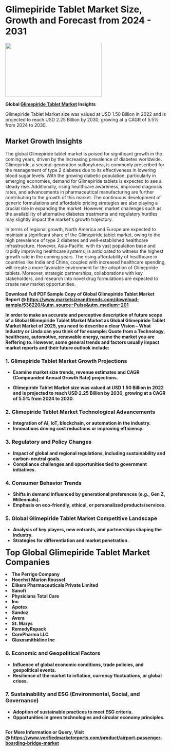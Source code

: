 <H1>Glimepiride Tablet Market Size, Growth and Forecast from 2024 - 2031</H1><img class="aligncenter size-medium wp-image-584254" src="https://thirdeyenews.in/wp-content/uploads/2024/09/Global-Market-Research-300x168.jpeg" alt="" width="300" height="168" /><p><strong>Global&nbsp;<a href="https://www.marketsizeandtrends.com/download-sample/536220/&amp;utm_source=Pulse&amp;utm_medium=201">Glimepiride Tablet Market</a> Insights</strong></p><p>Glimepiride Tablet Market size was valued at USD 1.50 Billion in 2022 and is projected to reach USD 2.25 Billion by 2030, growing at a CAGR of 5.5% from 2024 to 2030.</p><p><h2>Market Growth Insights</h2> <p>The global Glimepiride tablet market is poised for significant growth in the coming years, driven by the increasing prevalence of diabetes worldwide. Glimepiride, a second-generation sulfonylurea, is commonly prescribed for the management of type 2 diabetes due to its effectiveness in lowering blood sugar levels. With the growing diabetic population, particularly in emerging economies, demand for Glimepiride tablets is expected to see a steady rise. Additionally, rising healthcare awareness, improved diagnosis rates, and advancements in pharmaceutical manufacturing are further contributing to the growth of this market. The continuous development of generic formulations and affordable pricing strategies are also playing a crucial role in expanding the market. However, market challenges such as the availability of alternative diabetes treatments and regulatory hurdles may slightly impact the market's growth trajectory.</p> <p><strong></strong></p> <p>In terms of regional growth, North America and Europe are expected to maintain a significant share of the Glimepiride tablet market, owing to the high prevalence of type 2 diabetes and well-established healthcare infrastructure. However, Asia-Pacific, with its vast population base and rapidly improving healthcare systems, is anticipated to witness the highest growth rate in the coming years. The rising affordability of healthcare in countries like India and China, coupled with increased healthcare spending, will create a more favorable environment for the adoption of Glimepiride tablets. Moreover, strategic partnerships, collaborations with key stakeholders, and research into novel drug formulations are expected to create new market opportunities. <p><strong></p><p><span class=""><strong>Download Full PDF Sample Copy of Global Glimepiride Tablet Market Report</strong> @ <a href="https://www.marketsizeandtrends.com/download-sample/536220/&amp;utm_source=Pulse&amp;utm_medium=201" target="_blank">https://www.marketsizeandtrends.com/download-sample/536220/&amp;utm_source=Pulse&amp;utm_medium=201</a></span></p><p>In order to make an accurate and perceptive description of future scope of a Global&nbsp;Glimepiride Tablet Market Market as Global&nbsp;Glimepiride Tablet Market Market of 2025, you need to describe a clear Vision &ndash; What Industry or Linda can you think of for example: Quote from a Technology, healthcare, automotive, renewable energy, name the market you are Reffering to. However, some general trends and factors usually impact market reports and their future outlook include:</p><h3>1.&nbsp;<strong>Glimepiride Tablet Market Growth Projections</strong></h3><ul><li>Examine market size trends, revenue estimates and CAGR (Compounded Annual Growth Rate) projections.</li><li><p>Glimepiride Tablet Market size was valued at USD 1.50 Billion in 2022 and is projected to reach USD 2.25 Billion by 2030, growing at a CAGR of 5.5% from 2024 to 2030.</p></li></ul><h3>2.&nbsp;<strong>Glimepiride Tablet Market Technological Advancements</strong></h3><ul><li>Integration of AI, IoT, blockchain, or automation in the industry.</li><li>Innovations driving cost reductions or improving efficiency.</li></ul><h3>3.&nbsp;<strong>Regulatory and Policy Changes</strong></h3><ul><li>Impact of global and regional regulations, including sustainability and carbon-neutral goals.</li><li>Compliance challenges and opportunities tied to government initiatives.</li></ul><h3>4.&nbsp;<strong>Consumer Behavior Trends</strong></h3><ul><li>Shifts in demand influenced by generational preferences (e.g., Gen Z, Millennials).</li><li>Emphasis on eco-friendly, ethical, or personalized products/services.</li></ul><h3>5.&nbsp;<strong>Global Glimepiride Tablet Market Competitive Landscape</strong></h3><ul><li>Analysis of key players, new entrants, and partnerships shaping the industry.</li><li>Strategies for differentiation and market penetration.</li></ul><p data-pm-slice="1 1 []"><span style="color: inherit; font-family: inherit; font-size: 25px;">Top Global Glimepiride Tablet Market Companies</span></p><div class="" data-test-id=""><p><li>The Perrigo Company</li><li> Hoechst Marion Roussel</li><li> Elikem Pharmaceuticals Private Limited</li><li> Sanofi</li><li> Physicians Total Care</li><li> Inc</li><li> Apotex</li><li> Sandoz</li><li> Avera</li><li> St. Marys</li><li> RemedyRepack</li><li> CorePharma LLC</li><li> Glaxosmithkline Inc</li></p></div><h3>6.&nbsp;<strong>Economic and Geopolitical Factors</strong></h3><ul><li>Influence of global economic conditions, trade policies, and geopolitical events.</li><li>Resilience of the market to inflation, currency fluctuations, or global crises.</li></ul><h3>7.&nbsp;<strong>Sustainability and ESG (Environmental, Social, and Governance)</strong></h3><ul><li>Adoption of sustainable practices to meet ESG criteria.</li><li>Opportunities in green technologies and circular economy principles.</li></ul><h2><strong style="font-size: 14px;">For More Information or Query, Visit @&nbsp;</strong><a style="background-color: #ffffff; font-size: 14px;" href="https://www.marketsizeandtrends.com/report/glimepiride-tablet-market/" target="_blank">https://www.verifiedmarketreports.com/product/airport-passenger-boarding-bridge-market</a></h2>

